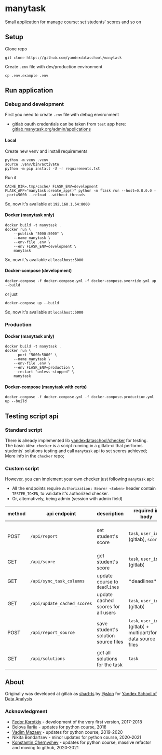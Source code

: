 # manytask

Small application for manage course: set students' scores and so on


## Setup

Clone repo
```shell
git clone https://github.com/yandexdataschool/manytask
```

Create `.env` file with dev/production environment
```shell
cp .env.example .env
```


## Run application

### Debug and development 

First you need to create `.env` file with debug environment

* gitlab oauth credentials can be taken from `test` app here: [gitlab.manytask.org/admin/applications](https://gitlab.manytask.org/admin/applications/)


#### Local

Create new venv and install requirements 
```shell
python -m venv .venv
source .venv/bin/activate
python -m pip install -U -r requirements.txt
```
Run it
```shell
CACHE_DIR=.tmp/cache/ FLASK_ENV=development FLASK_APP="manytask:create_app()" python -m flask run --host=0.0.0.0 --port=5000 --reload --without-threads
```

So, now it's available at `192.168.1.54:8000`

#### Docker (manytask only)
```shell
docker build -t manytask .
docker run \
    --publish "5000:5000" \
    --name manytask \
    --env-file .env \
    --env FLASK_ENV=development \
    manytask
```

So, now it's available at `localhost:5000` 


#### Docker-compose (development)
```shell
docker-compose -f docker-compose.yml -f docker-compose.override.yml up --build
```
or just
```shell
docker-compose up --build
```

So, now it's available at `localhost:5000` 


### Production 

#### Docker (manytask only)
```shell
docker build -t manytask .
docker run \
    --port "5000:5000" \
    --name manytask \
    --env-file .env \
    --env FLASK_ENV=production \ 
    --restart "unless-stopped" \
    manytask
```


#### Docker-compose (manytask with certs)
```shell
docker-compose -f docker-compose.yml -f docker-compose.production.yml up --build
```



## Testing script api

### Standard script 

There is already implemented lib [yandexdataschool/checker](https://github.com/yandexdataschool/checker) for testing.  
The basic idea: `checker` is a script running in a gitlab-ci that performs students' solutions testing and call `manytask` api to set scores achieved;
More info in the `checker` repo;

### Custom script 
However, you can implement your own checker just following `manytask` api:

* All the endpoints require `Authorization: Bearer <token>` header contain `TESTER_TOKEN`, to validate it's authorized checker. 
* Or, alternatively, being admin (session with admin field) 
  
| method | api endpoint                | description                          | required in body                                              | optional in body                                        | return                                                               |
|--------|-----------------------------|--------------------------------------|---------------------------------------------------------------|---------------------------------------------------------|----------------------------------------------------------------------|
| POST   | `/api/report`               | set student's score                  | `task`, `user_id` (gitlab), `score`                           | `check_deadline`, `commit_time` (`%Y-%m-%d %H:%M:%S%z`) | `user_id`, `username`, `task`, `score`, `commit_time`, `submit_time` |
| GET    | `/api/score`                | get student's score                  | `task`, `user_id` (gitlab)                                    | -                                                       | `user_id`, `username`, `task`, `score`                               |
| GET    | `/api/sync_task_columns`    | update course to `deadlines`         | \*deadlines\*                                                 | -                                                       | -                                                                    |
| GET    | `/api/update_cached_scores` | update cached scores for all users   | `task`, `user_id` (gitlab)                                    | -                                                       | -                                                                    |
| POST   | `/api/report_source`        | save student's solution source files | `task`, `user_id` (gitlab) + multipart/form-data source files | -                                                       | -                                                                    |
| GET    | `/api/solutions`            | get all solutions for the task       | `task`                                                        | -                                                       | zip archive file with solutions                                      |



## About

Originally was developed at gitlab as [shad-ts](https://gitlab.com/slon/shad-ts/) by [@slon](https://github.com/slon) for [Yandex School of Data Analysis](https://yandexdataschool.com/) 

### Acknowledgment 

* [Fedor Korotkiy](https://github.com/slon) - development of the very first version, 2017-2018
* [Belova Ilariia](https://github.com/jhilary) - updates for python course, 2018
* [Vadim Mazaev](https://github.com/GreenRiverRUS) - updates for python course, 2019-2020
* Nikita Bondartsev - minor updates for python course, 2020-2021
* [Konstantin Chernyshev](https://github.com/k4black) - updates for python course, massive refactor and moving to github, 2020-2021

